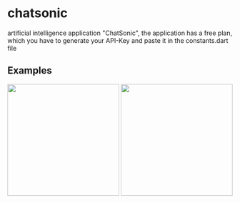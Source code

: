 # chatsonic

artificial intelligence application "ChatSonic", the application has a free plan, which you have to generate your API-Key and paste it in the constants.dart file

## Examples

<img src="https://uc8cdac5f16df8e04a7d8764de93.previews.dropboxusercontent.com/p/thumb/AB71TahOBdHZj21nv4FBgiqOVyVlI6be_U6d_PBwDre7vlN0dfaMZkWsbX4jNZezsS1eke2lQeJgO6T7QUI9R12FphtUYyLiqs5vU2sBTUV-wGcONjmTTma5oNPms5P5X3imjoSzVdPup9y9pOQX4Ar_q-O5Ejs94z-lW04RnkhwWTbxSJ_cGRK5PMdurBU9Jd2ySjIj5SwdUQ8eFIqZzzBcacmjgU_PQyLMsJppiFGFqAfe76hxbd2CsqDxaGzFZFuchif8BhzmHdLO_iov6NVNWZ9-7g3SADZK5PdPmarSEXSPrN0qPRzLt8rUpqmM0UNRQgrs_e68KrHPmRhRHThAzR0znBMmg3fnTNydFKcB0KizrCfLLAyXUmnIwVrcodlD2AYPqQW0tQF9A7q0Xjr77HU9iRDKG5HncpLLEI664g/p.jpeg" width="250">

<img src="https://ucafcc7131d7aff58ca1b18c0eec.previews.dropboxusercontent.com/p/thumb/AB7BrF-0ILyCDJIpDMwqgagAhTnpM17UBlMjSnS13ge3CQr_jENrzQ6HZWhVA3lJiYmeks2TjipVOFK-C7Q9gunRFoHdb4NKbuIgDni1CLeLzIBG5qYR7yWMfNzFcJB752rJM7_TO0KEfRIP5oi-ew2r6tJCaSFeHggcjzCm9-QUn7Z-voYZ6Ps9vDkTI6C4ulMjmSz0FsR33HECS4Dxqgol3gf22OuOKOEyDhEWYFZAS49W3Oa8qAfzbZ_bsr9xkuXlP4qKY_NcYJO_QeIHYdnBCTPhvdBafrO2cXxle9iWQi1lpjmdTuTr92nwy5KEJifwHgCiQJQShCHkHzqSSxwR9dtAhkMf0pcdZPRKrfrz7CxOGkDTq5DRZEuCsgetsqKzXzG2gA0l4cJIfCvxmGtdngpRjwwNRmGluhnbnimY9Q/p.jpeg" width="250">
